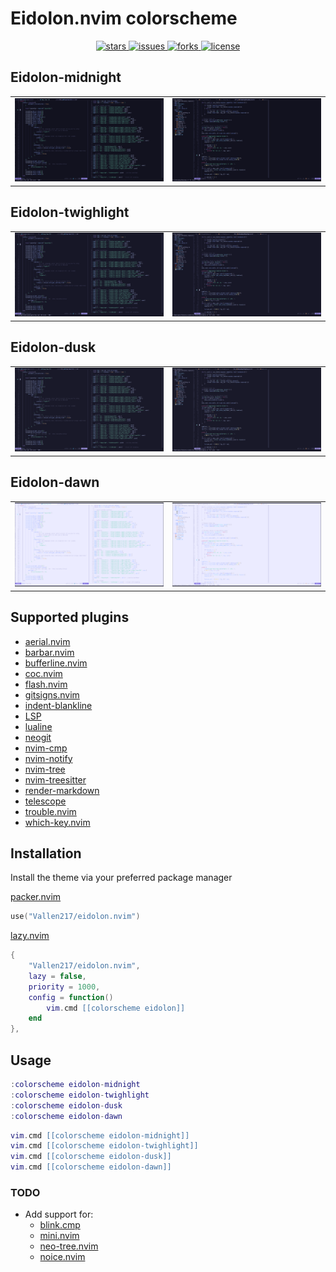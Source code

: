 # Eidolon.nvim colorscheme

<p align="center">
  <a
    href="https://github.com/Vallen217/eidolon.nvim/stargazers">
    <img src="https://img.shields.io/github/stars/Vallen217/eidolon.nvim?color=87bff7&style=for-the-badge&logo=starship&labelColor=12121f", alt="stars">
  </a>
  <a
    href="https://github.com/Vallen217/eidolon.nvim/issues">
    <img src="https://img.shields.io/github/issues/Vallen217/eidolon.nvim?color=bd4277&style=for-the-badge&logo=codecov&labelColor=12121f", alt="issues">
  </a>
  <a
    href="https://github.com/Vallen217/eidolon.nvim/network/members">
    <img src="https://img.shields.io/github/forks/Vallen217/eidolon.nvim?color=74d2b7&style=for-the-badge&logo=jfrog-bintray&labelColor=12121f", alt="forks">
  </a>
  <a
    href="https://github.com/Vallen217/eidolon.nvim/blob/main/LICENSE">
    <img src="https://img.shields.io/github/license/Vallen217/eidolon.nvim?color=aaecf8&style=for-the-badge&logo=jfrog-bintray&labelColor=12121f", alt="license"></a>
  </a>
</p>

## Eidolon-midnight

<table width="100%">
  <tr>
    <td width="50%">
      <img src="https://github.com/Vallen217/eidolon.nvim/blob/main/screenshots/midnight_1.png" />
    </td>
    <td width="50%">
      <img src="https://github.com/Vallen217/eidolon.nvim/blob/main/screenshots/midnight_2.png" />
    </td>
</table>

## Eidolon-twighlight

<table width="100%">
  <tr>
    <td width="50%">
      <img src="https://github.com/Vallen217/eidolon.nvim/blob/main/screenshots/twighlight_1.png" />
    </td>
    <td width="50%">
      <img src="https://github.com/Vallen217/eidolon.nvim/blob/main/screenshots/twighlight_2.png" />
    </td>
</table>

## Eidolon-dusk

<table width="100%">
  <tr>
    <td width="50%">
      <img src="https://github.com/Vallen217/eidolon.nvim/blob/main/screenshots/dusk_1.png" />
    </td>
    <td width="50%">
      <img src="https://github.com/Vallen217/eidolon.nvim/blob/main/screenshots/dusk_2.png" />
    </td>
</table>

## Eidolon-dawn

<table width="100%">
  <tr>
    <td width="50%">
      <img src="https://github.com/Vallen217/eidolon.nvim/blob/main/screenshots/dawn_1.png" />
    </td>
    <td width="50%">
      <img src="https://github.com/Vallen217/eidolon.nvim/blob/main/screenshots/dawn_2.png" />
    </td>
</table>

## Supported plugins

- [aerial.nvim](https://github.com/stevearc/aerial.nvim)
- [barbar.nvim](https://github.com/romgrk/barbar.nvim)
- [bufferline.nvim](https://github.com/akinsho/bufferline.nvim)
- [coc.nvim](https://github.com/neoclide/coc.nvim)
- [flash.nvim](https://github.com/folke/flash.nvim)
- [gitsigns.nvim](https://github.com/lewis6991/gitsigns.nvim)
- [indent-blankline](https://github.com/lukas-reineke/indent-blankline.nvim)
- [LSP](https://github.com/neovim/nvim-lspconfig)
- [lualine](https://github.com/nvim-lualine/lualine.nvim)
- [neogit](https://github.com/NeogitOrg/neogit)
- [nvim-cmp](https://github.com/hrsh7th/nvim-cmp)
- [nvim-notify](https://github.com/rcarriga/nvim-notify)
- [nvim-tree](https://github.com/nvim-tree/nvim-tree.lua)
- [nvim-treesitter](https://github.com/nvim-treesitter/nvim-treesitter)
- [render-markdown](https://github.com/MeanderingProgrammer/render-markdown.nvim)
- [telescope](https://github.com/nvim-telescope/telescope.nvim)
- [trouble.nvim](https://github.com/folke/trouble.nvim)
- [which-key.nvim](https://github.com/folke/which-key.nvim)

## Installation

Install the theme via your preferred package manager

[packer.nvim](https://github.com/wbthomason/packer.nvim)

```lua
use("Vallen217/eidolon.nvim")
```

[lazy.nvim](https://github.com/folke/lazy.nvim)

```lua
{
    "Vallen217/eidolon.nvim",
    lazy = false,
    priority = 1000,
    config = function()
        vim.cmd [[colorscheme eidolon]]
    end
},
```

## Usage

```lua
:colorscheme eidolon-midnight
:colorscheme eidolon-twighlight
:colorscheme eidolon-dusk
:colorscheme eidolon-dawn
```

```lua
vim.cmd [[colorscheme eidolon-midnight]]
vim.cmd [[colorscheme eidolon-twighlight]]
vim.cmd [[colorscheme eidolon-dusk]]
vim.cmd [[colorscheme eidolon-dawn]]
```

### TODO
- Add support for:
    - [blink.cmp](https://github.com/Saghen/blink.cmp)
    - [mini.nvim](https://github.com/echasnovski/mini.nvim)
    - [neo-tree.nvim](https://github.com/nvim-neo-tree/neo-tree.nvim)
    - [noice.nvim](https://github.com/folke/noice.nvim)
